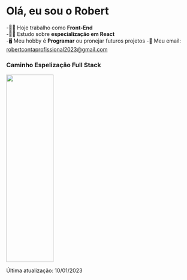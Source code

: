 # Olá, eu sou o Robert

-🧑‍💼 Hoje trabalho como <b>Front-End</b> <br/>
-🧑‍🎓 Estudo sobre <b>especialização em React</b> <br/>
-🖥️ Meu hobby é <b>Programar</b> ou pronejar futuros projetos 
-📧 Meu email: robertcontaprofissional2023@gmail.com
<h3>Caminho Espelização Full Stack</h3>

<img  src = " https://dynamic-sunshine-821c0b.netlify.app/Imagens/Desenvolvimento_2022.png "  width = "50%"  height = "500px"  alt = "">


Última atualização: 10/01/2023
